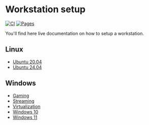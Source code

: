 # Workstation setup

[![CI](https://github.com/devpro/workstation-setup/actions/workflows/ci.yml/badge.svg?branch=main)](https://github.com/devpro/workstation-setup/actions/workflows/ci.yml)
[![Pages](https://github.com/devpro/workstation-setup/actions/workflows/pages.yml/badge.svg?branch=main)](https://github.com/devpro/workstation-setup/actions/workflows/pages.yml)

You'll find here live documentation on how to setup a workstation.

## Linux

* [Ubuntu 20.04](docs/ubuntu/ubuntu-20_04.md)
* [Ubuntu 24.04](docs/ubuntu/ubuntu-24_04.md)

## Windows

* [Gaming](docs/windows/gaming.md)
* [Streaming](docs/windows/streaming.md)
* [Virtualization](docs/windows/virtualization.md)
* [Windows 10](docs/windows/windows-10.md)
* [Windows 11](docs/windows/windows-11.md)
